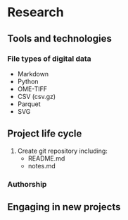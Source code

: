 # Research


## Tools and technologies


### File types of digital data
- Markdown
- Python
- OME-TIFF
- CSV (csv.gz)
- Parquet
- SVG


## Project life cycle


1. Create git repository including:
	- README.md
	- notes.md




### Authorship



## Engaging in new projects











